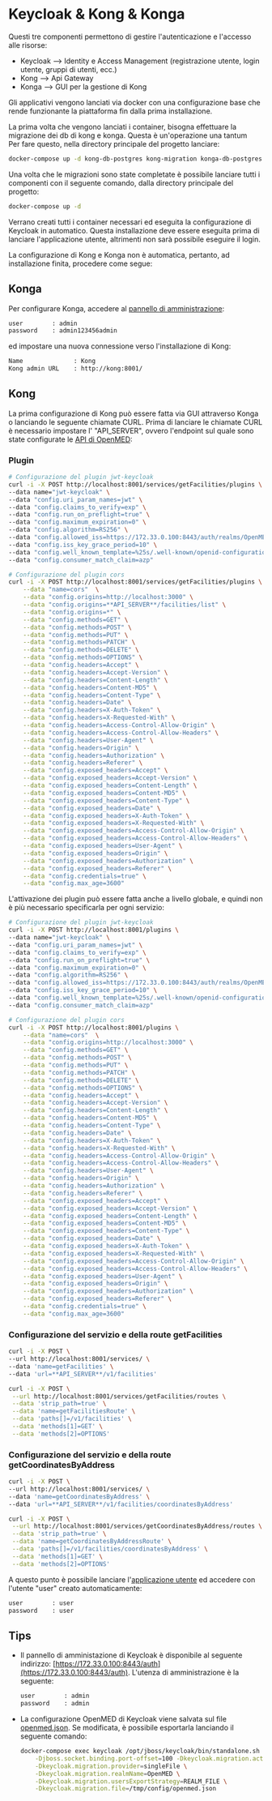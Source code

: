 # Keycloak & Kong & Konga

Questi tre componenti permettono di gestire l'autenticazione e l'accesso alle risorse:

- Keycloak --> Identity e Access Management (registrazione utente, login utente, gruppi di utenti, ecc.)
- Kong --> Api Gateway
- Konga --> GUI per la gestione di Kong

Gli applicativi vengono lanciati via docker con una configurazione base che rende funzionante la piattaforma fin dalla prima installazione.

La prima volta che vengono lanciati i container, bisogna effettuare la migrazione dei db di kong e konga. Questa è un'operazione una tantum\
Per fare questo, nella directory principale del progetto lanciare:

```bash
docker-compose up -d kong-db-postgres kong-migration konga-db-postgres konga-migration
```

Una volta che le migrazioni sono state completate è possibile lanciare tutti i componenti con il seguente comando, dalla directory principale del progetto:

```bash
docker-compose up -d
```

Verrano creati tutti i container necessari ed eseguita la configurazione di Keycloak in automatico. Questa installazione deve essere eseguita prima di lanciare l'applicazione utente, altrimenti non sarà possibile eseguire il login.

La configurazione di Kong e Konga non è automatica, pertanto, ad installazione finita, procedere come segue:

## Konga

Per configurare Konga, accedere al [pannello di amministrazione](http://localhost:1337):

```bash
user        : admin
password    : admin123456admin
```

ed impostare una nuova connessione verso l'installazione di Kong:

```bash
Name              : Kong
Kong admin URL    : http://kong:8001/
```

## Kong

La prima configurazione di Kong può essere fatta via GUI attraverso Konga o lanciando le seguente chiamate CURL. Prima di lanciare le chiamate CURL è necessario impostare l' "API_SERVER", ovvero l'endpoint sul quale sono state configurate le [API di OpenMED](./ibmcloud.md):

### Plugin

```bash
# Configurazione del plugin jwt-keycloak
curl -i -X POST http://localhost:8001/services/getFacilities/plugins \
--data name="jwt-keycloak" \
--data "config.uri_param_names=jwt" \
--data "config.claims_to_verify=exp" \
--data "config.run_on_preflight=true" \
--data "config.maximum_expiration=0" \
--data "config.algorithm=RS256" \
--data "config.allowed_iss=https://172.33.0.100:8443/auth/realms/OpenMED" \
--data "config.iss_key_grace_period=10" \
--data "config.well_known_template=%25s/.well-known/openid-configuration" \
--data "config.consumer_match_claim=azp"
```

```bash
# Configurazione del plugin cors
curl -i -X POST http://localhost:8001/services/getFacilities/plugins \
    --data "name=cors"  \
    --data "config.origins=http://localhost:3000" \
    --data "config.origins=**API_SERVER**/facilities/list" \
    --data "config.origins=*" \
    --data "config.methods=GET" \
    --data "config.methods=POST" \
    --data "config.methods=PUT" \
    --data "config.methods=PATCH" \
    --data "config.methods=DELETE" \
    --data "config.methods=OPTIONS" \
    --data "config.headers=Accept" \
    --data "config.headers=Accept-Version" \
    --data "config.headers=Content-Length" \
    --data "config.headers=Content-MD5" \
    --data "config.headers=Content-Type" \
    --data "config.headers=Date" \
    --data "config.headers=X-Auth-Token" \
    --data "config.headers=X-Requested-With" \
    --data "config.headers=Access-Control-Allow-Origin" \
    --data "config.headers=Access-Control-Allow-Headers" \
    --data "config.headers=User-Agent" \
    --data "config.headers=Origin" \
    --data "config.headers=Authorization" \
    --data "config.headers=Referer" \
    --data "config.exposed_headers=Accept" \
    --data "config.exposed_headers=Accept-Version" \
    --data "config.exposed_headers=Content-Length" \
    --data "config.exposed_headers=Content-MD5" \
    --data "config.exposed_headers=Content-Type" \
    --data "config.exposed_headers=Date" \
    --data "config.exposed_headers=X-Auth-Token" \
    --data "config.exposed_headers=X-Requested-With" \
    --data "config.exposed_headers=Access-Control-Allow-Origin" \
    --data "config.exposed_headers=Access-Control-Allow-Headers" \
    --data "config.exposed_headers=User-Agent" \
    --data "config.exposed_headers=Origin" \
    --data "config.exposed_headers=Authorization" \
    --data "config.exposed_headers=Referer" \
    --data "config.credentials=true" \
    --data "config.max_age=3600"
```

L'attivazione dei plugin può essere fatta anche a livello globale, e quindi non è più necessario specificarla per ogni servizio:

```bash
# Configurazione del plugin jwt-keycloak
curl -i -X POST http://localhost:8001/plugins \
--data name="jwt-keycloak" \
--data "config.uri_param_names=jwt" \
--data "config.claims_to_verify=exp" \
--data "config.run_on_preflight=true" \
--data "config.maximum_expiration=0" \
--data "config.algorithm=RS256" \
--data "config.allowed_iss=https://172.33.0.100:8443/auth/realms/OpenMED" \
--data "config.iss_key_grace_period=10" \
--data "config.well_known_template=%25s/.well-known/openid-configuration" \
--data "config.consumer_match_claim=azp"
```

```bash
# Configurazione del plugin cors
curl -i -X POST http://localhost:8001/plugins \
    --data "name=cors"  \
    --data "config.origins=http://localhost:3000" \
    --data "config.methods=GET" \
    --data "config.methods=POST" \
    --data "config.methods=PUT" \
    --data "config.methods=PATCH" \
    --data "config.methods=DELETE" \
    --data "config.methods=OPTIONS" \
    --data "config.headers=Accept" \
    --data "config.headers=Accept-Version" \
    --data "config.headers=Content-Length" \
    --data "config.headers=Content-MD5" \
    --data "config.headers=Content-Type" \
    --data "config.headers=Date" \
    --data "config.headers=X-Auth-Token" \
    --data "config.headers=X-Requested-With" \
    --data "config.headers=Access-Control-Allow-Origin" \
    --data "config.headers=Access-Control-Allow-Headers" \
    --data "config.headers=User-Agent" \
    --data "config.headers=Origin" \
    --data "config.headers=Authorization" \
    --data "config.headers=Referer" \
    --data "config.exposed_headers=Accept" \
    --data "config.exposed_headers=Accept-Version" \
    --data "config.exposed_headers=Content-Length" \
    --data "config.exposed_headers=Content-MD5" \
    --data "config.exposed_headers=Content-Type" \
    --data "config.exposed_headers=Date" \
    --data "config.exposed_headers=X-Auth-Token" \
    --data "config.exposed_headers=X-Requested-With" \
    --data "config.exposed_headers=Access-Control-Allow-Origin" \
    --data "config.exposed_headers=Access-Control-Allow-Headers" \
    --data "config.exposed_headers=User-Agent" \
    --data "config.exposed_headers=Origin" \
    --data "config.exposed_headers=Authorization" \
    --data "config.exposed_headers=Referer" \
    --data "config.credentials=true" \
    --data "config.max_age=3600"
```

### Configurazione del servizio e della route getFacilities

```bash
curl -i -X POST \
--url http://localhost:8001/services/ \
--data 'name=getFacilities' \
--data 'url=**API_SERVER**/v1/facilities'
```

```bash
curl -i -X POST \
 --url http://localhost:8001/services/getFacilities/routes \
 --data 'strip_path=true' \
 --data 'name=getFacilitiesRoute' \
 --data 'paths[]=/v1/facilities' \
 --data 'methods[1]=GET' \
 --data 'methods[2]=OPTIONS'
```

### Configurazione del servizio e della route getCoordinatesByAddress

```bash
curl -i -X POST \
--url http://localhost:8001/services/ \
--data 'name=getCoordinatesByAddress' \
--data 'url=**API_SERVER**/v1/facilities/coordinatesByAddress'
```

```bash
curl -i -X POST \
 --url http://localhost:8001/services/getCoordinatesByAddress/routes \
 --data 'strip_path=true' \
 --data 'name=getCoordinatesByAddressRoute' \
 --data 'paths[]=/v1/facilities/coordinatesByAddress' \
 --data 'methods[1]=GET' \
 --data 'methods[2]=OPTIONS'
```

A questo punto è possibile lanciare l'[applicazione utente](../openmed-app/README.md) ed accedere con l'utente "user" creato automaticamente:

```bash
user        : user
password    : user
```

## Tips

- Il pannello di amministazione di Keycloak è disponibile al seguente indirizzo: [https://172.33.0.100:8443/auth](https://172.33.0.100:8443/auth). L'utenza di amministrazione è la seguente:

  ```bash
  user        : admin
  password    : admin
  ```

- La configurazione OpenMED di Keycloak viene salvata sul file [openmed.json](../keycloak/config/openmed.json). Se modificata, è possibile esportarla lanciando il seguente comando:

  ```bash
  docker-compose exec keycloak /opt/jboss/keycloak/bin/standalone.sh \
      -Djboss.socket.binding.port-offset=100 -Dkeycloak.migration.action=export \
      -Dkeycloak.migration.provider=singleFile \
      -Dkeycloak.migration.realmName=OpenMED \
      -Dkeycloak.migration.usersExportStrategy=REALM_FILE \
      -Dkeycloak.migration.file=/tmp/config/openmed.json
  ```
